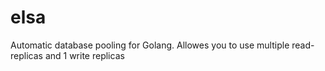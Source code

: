 # elsa
Automatic database pooling for Golang. Allowes you to use multiple read-replicas and 1 write replicas
